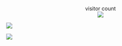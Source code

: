 
<p align="center"> 
  visitor count<br>
  <img src="https://profile-counter.glitch.me/zyhwitness/count.svg" />
</p>

[![](https://github-readme-stats.vercel.app/api?username=zyhwitness&show_icons=true)](https://github.com/zyhwitness/github-readme-stats)

[![](https://github-readme-stats.vercel.app/api/top-langs/?username=zyhwitness)](https://github.com/zyhwitness/github-readme-stats)

